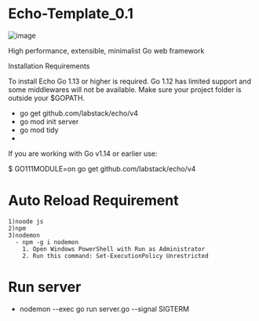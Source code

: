 # Echo-Template_0.1

![image](https://github.com/Abhimanyu-Barge/Echo-Template_0.1/assets/67216291/0434af7a-4530-41ec-ac96-2a8103ae2302)

High performance, extensible, minimalist Go web framework

Installation Requirements

To install Echo Go 1.13 or higher is required. Go 1.12 has limited support and some middlewares will not be available. Make sure your project folder is outside your $GOPATH.

- go get github.com/labstack/echo/v4
- go mod init server
- go mod tidy
- 
If you are working with Go v1.14 or earlier use:

$ GO111MODULE=on go get github.com/labstack/echo/v4

# Auto Reload Requirement 
    1)noode js
    2)npm
    3)nodemon 
      - npm -g i nodemon
        1. Open Windows PowerShell with Run as Administrator
        2. Run this command: Set-ExecutionPolicy Unrestricted
# Run server 
 - nodemon --exec go run server.go --signal SIGTERM

